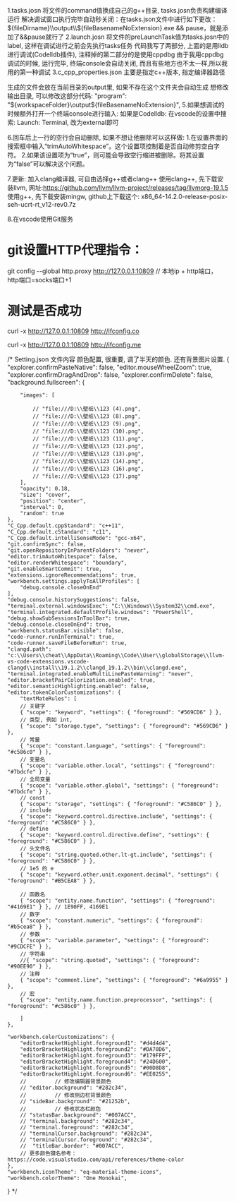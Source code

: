 1.tasks.josn 将文件的command值换成自己的g++目录, tasks.josn负责构建编译运行
解决调试窗口执行完毕自动秒关闭：在tasks.json文件中进行如下更改： ${fileDirname}\\output\\${fileBasenameNoExtension}.exe && pause，就是添加了&&pause就行了
2.launch.josn 将文件的preLaunchTask值为tasks.josn中的label, 这样在调试进行之前会先执行tasks任务 代码我写了两部分, 上面的是用lldb进行调试(Codelldb插件), 注释掉的第二部分的是使用cppdbg 由于我用cppdbg调试的时候, 运行完毕, 终端console会自动关闭, 而且有些地方也不太一样,所以我用的第一种调试 3.c_cpp_properties.json 主要是指定c++版本, 指定编译器路径

生成的文件会放在当前目录的output里, 如果不存在这个文件夹会自动生成 想修改输出目录, 可以修改这部分代码: "program": "${workspaceFolder}\output\${fileBasenameNoExtension}",
5.如果想调试的时候额外打开一个终端console进行输入: 如果是Codelldb: 在vscode的设置中搜索: Launch: Terminal, 改为external即可

6.回车后上一行的空行会自动删除, 如果不想让他删除可以这样做: 1.在设置界面的搜索框中输入“trimAutoWhitespace”。这个设置项控制着是否自动修剪空白字符。 2.如果该设置项为“true”，则可能会导致空行缩进被删除。将其设置为“false”可以解决这个问题。

7.更新: 加入clang编译器, 可自由选择g++或者clang++ 使用clang++, 先下载安装llvm, 网址:https://github.com/llvm/llvm-project/releases/tag/llvmorg-19.1.5 使用g++, 先下载安装mingw, github上下载这个: x86_64-14.2.0-release-posix-seh-ucrt-rt_v12-rev0.7z

8.在vscode使用Git服务
# git设置HTTP代理指令：
git config --global http.proxy http://127.0.0.1:10809 // 本地ip + http端口， http端口=socks端口+1
# 测试是否成功
curl -x http://127.0.0.1:10809 http://ifconfig.co

curl -x http://127.0.0.1:10809 http://ifconfig.me



/*
Setting.json 文件内容
颜色配置, 很重要, 调了半天的颜色.
还有背景图片设置.
{
    "explorer.confirmPasteNative": false,
    "editor.mouseWheelZoom": true,
    "explorer.confirmDragAndDrop": false,
    "explorer.confirmDelete": false,
    "background.fullscreen": {
        
        "images": [

            // "file:///D:\\壁纸\\123 (4).png",
            // "file:///D:\\壁纸\\123 (8).png",
            // "file:///D:\\壁纸\\123 (9).png",
            // "file:///D:\\壁纸\\123 (10).png",
            // "file:///D:\\壁纸\\123 (11).png",
            // "file:///D:\\壁纸\\123 (12).png",
            // "file:///D:\\壁纸\\123 (13).png",
            // "file:///D:\\壁纸\\123 (14).png",
            // "file:///D:\\壁纸\\123 (16).png",
            // "file:///D:\\壁纸\\123 (17).png"
        ],
        "opacity": 0.18,
        "size": "cover",
        "position": "center",
        "interval": 0,
        "random": true
    },
    "C_Cpp.default.cppStandard": "c++11",
    "C_Cpp.default.cStandard": "c11",
    "C_Cpp.default.intelliSenseMode": "gcc-x64",
    "git.confirmSync": false,
    "git.openRepositoryInParentFolders": "never",
    "editor.trimAutoWhitespace": false,
    "editor.renderWhitespace": "boundary",
    "git.enableSmartCommit": true,
    "extensions.ignoreRecommendations": true,
    "workbench.settings.applyToAllProfiles": [
        "debug.console.closeOnEnd"
    ],
    "debug.console.historySuggestions": false,
    "terminal.external.windowsExec": "C:\\Windows\\System32\\cmd.exe",
    "terminal.integrated.defaultProfile.windows": "PowerShell",
    "debug.showSubSessionsInToolBar": true,
    "debug.console.closeOnEnd": true,
    "workbench.statusBar.visible": false,
    "code-runner.runInTerminal": true,
    "code-runner.saveFileBeforeRun": true,
    "clangd.path": "c:\\Users\\cheat\\AppData\\Roaming\\Code\\User\\globalStorage\\llvm-vs-code-extensions.vscode-clangd\\install\\19.1.2\\clangd_19.1.2\\bin\\clangd.exe",
    "terminal.integrated.enableMultiLinePasteWarning": "never",
    "editor.bracketPairColorization.enabled": true,
    "editor.semanticHighlighting.enabled": false,
    "editor.tokenColorCustomizations": {
        "textMateRules": [
        // 关键字
        { "scope": "keyword", "settings": { "foreground": "#569CD6" } },
        // 类型, 例如 int,
        { "scope": "storage.type", "settings": { "foreground": "#569CD6" } },
        // 常量
        { "scope": "constant.language", "settings": { "foreground": "#c586c0" } },
        // 变量名
        { "scope": "variable.other.local", "settings": { "foreground": "#7bdcfe" } },
        // 全局变量
        { "scope": "variable.other.global", "settings": { "foreground": "#7bdcfe" } },
        // const
        { "scope": "storage", "settings": { "foreground": "#C586C0" } },
        // include
        { "scope": "keyword.control.directive.include", "settings": { "foreground": "#C586C0" } },
        // define
        { "scope": "keyword.control.directive.define", "settings": { "foreground": "#C586C0" } },
        // 头文件名
        { "scope": "string.quoted.other.lt-gt.include", "settings": { "foreground": "#C586C0" } },
        // 1e5 的 e
        { "scope": "keyword.other.unit.exponent.decimal", "settings": { "foreground": "#B5CEA8" } },

        // 函数名
        { "scope": "entity.name.function", "settings": { "foreground": "#4169E1" } }, // 1E90FF, 4169E1
        // 数字
        { "scope": "constant.numeric", "settings": { "foreground": "#b5cea8" } },
        // 参数
        { "scope": "variable.parameter", "settings": { "foreground": "#9CDCFE" } },
        // 字符串
        //{ "scope": "string.quoted", "settings": { "foreground": "#90EE90" } },
        // 注释
        { "scope": "comment.line", "settings": { "foreground": "#6a9955" } },
        // 宏
        { "scope": "entity.name.function.preprocessor", "settings": { "foreground": "#c586c0" } },
        
        ]
    },
    
    "workbench.colorCustomizations": {
        "editorBracketHighlight.foreground1": "#d4d4d4",
        "editorBracketHighlight.foreground2": "#DA70D6",
        "editorBracketHighlight.foreground3": "#179FFF",
        "editorBracketHighlight.foreground4": "#24D600",
        "editorBracketHighlight.foreground5": "#00D8D8",
        "editorBracketHighlight.foreground6": "#EE0255",
        //         // 修改编辑器背景颜色
        // "editor.background": "#282c34",
        //         // 修改侧边栏背景颜色
        // "sideBar.background": "#21252b",
        //         // 修改状态栏颜色
        // "statusBar.background": "#007ACC",
        // "terminal.background": "#282c34",
        // "terminal.foreground": "#282c34",
        // "terminalCursor.background": "#282c34",
        // "terminalCursor.foreground": "#282c34",
        //  "titleBar.border": "#007ACC",
        // 更多颜色键名参考：https://code.visualstudio.com/api/references/theme-color
    },
    "workbench.iconTheme": "eq-material-theme-icons",
    "workbench.colorTheme": "One Monokai",
}
*/
